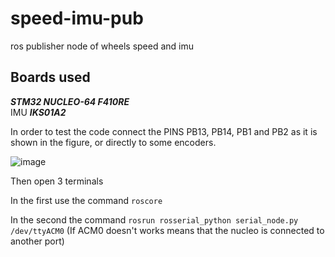 # speed-imu-pub
ros publisher node of wheels speed and imu 

## Boards used
***STM32 NUCLEO-64 F410RE***    
IMU ***IKS01A2***

In order to test the code connect the PINS PB13, PB14, PB1 and PB2 as it is shown in the figure, or directly to some encoders.

![image](https://user-images.githubusercontent.com/115342258/224169768-62fede09-32b7-47fc-b086-630190e35790.png)

Then open 3 terminals

In the first use the command ```roscore```

In the second the command ```rosrun rosserial_python serial_node.py /dev/ttyACM0``` (If ACM0 doesn't works means that the nucleo is connected to another port)

